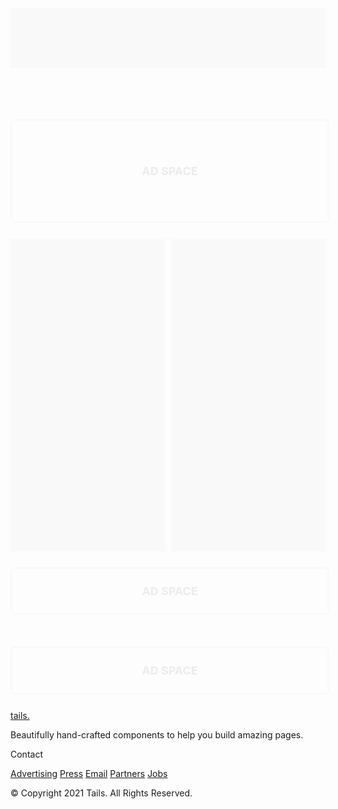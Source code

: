 <style>
  header {
    height: 96px;
    background-color: #f9f9f9;
  }
  
  .ad-large {
    text-align: center;
    width: 100%;
    padding: 70px 0;
    font-size: large;
    font-weight: bold;
    border: 3px solid #f9f9f9;
    border-radius: 7px;
    color: #ececec;
  }

  .ad-small {
    text-align: center;
    width: 100%;
    padding: 25px 0;
    font-size: large;
    font-weight: bold;
    border: 3px solid #f9f9f9;
    border-radius: 7px;
    color: #ececec;
  }

  .spacer {
    height: 25px;
  }

  .space {
    background-color: #f9f9f9;
  }
</style>

<header>
  
</header>

<script defer src="https://www.livecoinwatch.com/static/lcw-widget.js"></script>
<div class="livecoinwatch-widget-5 space" lcw-base="USD" lcw-color-tx="#abb8c3" lcw-marquee-1="coins" lcw-marquee-2="movers" lcw-marquee-items="10" ></div>

<div class="spacer"></div>

<div class="ad-large">AD SPACE</div>

<div class="spacer"></div>

<div style="height: 500px">
  <div class="space" style="width: 49%; height: 100%; float: left;">
    <div class="tradingview-widget-container">
      <div class="tradingview-widget-container__widget"></div>
      <script type="text/javascript" src="https://s3.tradingview.com/external-embedding/embed-widget-events.js" async>
      {
        "width": "100%",
        "height": "100%",
        "colorTheme": "light",
        "isTransparent": true,
        "locale": "en",
        "importanceFilter": "0,1",
        "countryFilter": "ar,au,br,ca,cn,fr,de,in,id,it,jp,kr,mx,ru,sa,za,tr,gb,us,eu"
      }
      </script>
    </div>
  </div>

  <div class="space" style="width: 49%; height: 100%; float: right;">
    <div class="tradingview-widget-container">
      <div class="tradingview-widget-container__widget"></div>
      <script type="text/javascript" src="https://s3.tradingview.com/external-embedding/embed-widget-timeline.js" async>
      {
        "feedMode": "all_symbols",
        "isTransparent": true,
        "displayMode": "regular",
        "width": "100%",
        "height": "100%",
        "colorTheme": "light",
        "locale": "en"
      }
      </script>
    </div>
  </div>
</div>

<div class="spacer"></div>

<div class="ad-small">AD SPACE</div>

<div class="spacer"></div>

<div class="tradingview-widget-container space">
  <div class="tradingview-widget-container__widget"></div>
  <script type="text/javascript" src="https://s3.tradingview.com/external-embedding/embed-widget-advanced-chart.js" async>
  {
  "width": "100%",
  "height": "610",
  "symbol": "MARKETSCOM:BITCOIN",
  "interval": "D",
  "timezone": "exchange",
  "theme": "light",
  "style": "2",
  "locale": "en",
  "backgroundColor": "rgba(255, 255, 255, 1)",
  "withdateranges": true,
  "allow_symbol_change": true,
  "compareSymbols": [
    {
      "symbol": "MARKETSCOM:ETHEREUM",
      "position": "SameScale"
    }
  ],
  "details": true,
  "calendar": false,
  "support_host": "https://www.tradingview.com"
}
  </script>
</div>

<div class="spacer"></div>

<div class="ad-small">AD SPACE</div>

<div class="spacer"></div>

<div class="tradingview-widget-container space">
  <div class="tradingview-widget-container__widget"></div>
  <script type="text/javascript" src="https://s3.tradingview.com/external-embedding/embed-widget-screener.js" async>
  {
    "width": "100%",
    "height": 550,
    "defaultColumn": "overview",
    "screener_type": "crypto_mkt",
    "displayCurrency": "USD",
    "colorTheme": "light",
    "locale": "en"
  }
  </script>
</div>

<footer>
  <section class="w-full bg-white">
    <div class="px-8 py-12 mx-auto max-w-7xl">
        <div class="grid grid-cols-2 gap-10 mb-3 md:grid-cols-3 lg:grid-cols-12 lg:gap-20">
            <div class="col-span-3">
                <a href="#_" class="text-xl font-black leading-none text-gray-900 select-none logo">tails.</a>
                <p class="my-4 text-xs leading-normal text-gray-500">
                    Beautifully hand-crafted components to help you build amazing pages.
                </p>
            </div>
            <nav class="col-span-2 md:col-span-1 lg:col-span-2">
                <p class="mb-3 text-xs font-semibold tracking-wider text-gray-400 uppercase">Contact</p>
                <a href="#" class="flex mb-3 text-sm font-medium text-gray-500 transition hover:text-gray-700 md:mb-2 hover:text-primary">Advertising</a>
                <a href="#" class="flex mb-3 text-sm font-medium text-gray-500 transition hover:text-gray-700 md:mb-2 hover:text-primary">Press</a>
                <a href="#" class="flex mb-3 text-sm font-medium text-gray-500 transition hover:text-gray-700 md:mb-2 hover:text-primary">Email</a>
                <a href="#" class="flex mb-3 text-sm font-medium text-gray-500 transition hover:text-gray-700 md:mb-2 hover:text-primary">Partners</a>
                <a href="#" class="flex mb-3 text-sm font-medium text-gray-500 transition hover:text-gray-700 md:mb-2 hover:text-primary">Jobs</a>
            </nav>
        </div>
        <div class="flex flex-col items-start justify-between pt-10 mt-10 border-t border-gray-100 md:flex-row md:items-center">
            <p class="mb-6 text-sm text-left text-gray-600 md:mb-0">© Copyright 2021 Tails. All Rights Reserved.</p>
        </div>
    </div>
  </section>
</footer>
